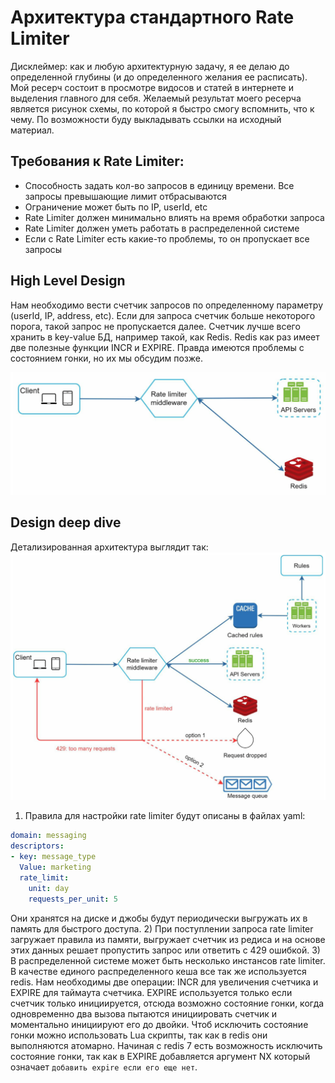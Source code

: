 # Архитектура стандартного Rate Limiter
Дисклеймер: как и любую архитектурную задачу, я ее делаю до определенной глубины (и до определенного желания ее
расписать). Мой ресерч состоит в просмотре видосов и статей в интернете и выделения главного для себя. Желаемый
результат моего ресерча является рисунок схемы, по которой я быстро смогу вспомнить, что к чему. По возможности
буду выкладывать ссылки на исходный материал.

## Требования к Rate Limiter:
- Способность задать кол-во запросов в единицу времени. Все запросы превышающие лимит отбрасываются
- Ограничение может быть по IP, userId, etc
- Rate Limiter должен минимально влиять на время обработки запроса
- Rate Limiter должен уметь работать в распределенной системе
- Если с Rate Limiter есть какие-то проблемы, то он пропускает все запросы

## High Level Design
Нам необходимо вести счетчик запросов по определенному параметру (userId, IP, address, etc). Если для запроса счетчик
больше некоторого порога, такой запрос не пропускается далее. Счетчик лучше всего хранить в key-value БД, например такой,
как Redis. Redis как раз имеет две полезные функции INCR и EXPIRE. Правда имеются проблемы с состоянием гонки, но их 
мы обсудим позже.

![img.png](img.png)

## Design deep dive
Детализированная архитектура выглядит так:
![img_2.png](img_2.png)

1) Правила для настройки rate limiter будут описаны в файлах yaml:
```yaml
domain: messaging 
descriptors:
- key: message_type 
  Value: marketing 
  rate_limit:
    unit: day 
    requests_per_unit: 5
```
Они хранятся на диске и джобы будут периодически выгружать их в память для быстрого доступа.
2) При поступлении запроса rate limiter загружает правила из памяти, выгружает счетчик из редиса и на основе этих
данных решает пропустить запрос или ответить с 429 ошибкой. 
3) В распределенной системе может быть несколько инстансов rate limiter. В качестве единого распределенного кеша
все так же используется redis. Нам необходимы две операции: INCR для увеличения счетчика и EXPIRE для таймаута счетчика.
EXPIRE используется только если счетчик только инициируется, отсюда возможно состояние гонки, когда одновременно два
вызова пытаются инициировать счетчик и моментально инициируют его до двойки. Чтоб исключить состояние гонки можно 
использовать Lua скрипты, так как в redis они выполняются атомарно. Начиная с redis 7 есть возможность исключить
состояние гонки, так как в EXPIRE добавляется аргумент NX который означает `добавить expire если его еще нет`.